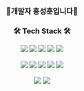 <h3 align="center">👋개발자 홍성훈입니다👋</h3>
<h3 align="center"><b>🛠 Tech Stack 🛠</b></h3>
<p align="center">
<img src="https://img.shields.io/badge/JAVA-007396?style=for-the-badge&logo=JAVA&logoColor=white">
  <img src="https://img.shields.io/badge/Spring-6DB33F?style=for-the-badge&logo=Spring&logoColor=white">
<img src="https://img.shields.io/badge/Kotlin-8B00FF?style=for-the-badge&logo=Kotlin&logoColor=white">
<img src="https://img.shields.io/badge/Android-a4c639?style=for-the-badge&logo=Android&logoColor=white">
<img src="https://img.shields.io/badge/mysql-4479A1?style=for-the-badge&logo=mysql&logoColor=white">
<br></br>
<img src="https://img.shields.io/badge/html-E34F26?style=for-the-badge&logo=html5&logoColor=white">
<img src="https://img.shields.io/badge/css-1572B6?style=for-the-badge&logo=css3&logoColor=white">
<img src="https://img.shields.io/badge/bootstrap-7952B3?style=for-the-badge&logo=bootstrap&logoColor=white">
<img src="https://img.shields.io/badge/javascript-F7DF1E?style=for-the-badge&logo=javascript&logoColor=black">
<img src="https://img.shields.io/badge/react-61DAFB?style=for-the-badge&logo=react&logoColor=black">
<br></br>
<img src="https://img.shields.io/badge/github-181717?style=for-the-badge&logo=github&logoColor=white">
<img src="https://img.shields.io/badge/git-181717?style=for-the-badge&logo=git&logoColor=white">
</p>
